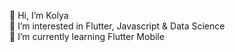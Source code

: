 👋 Hi, I’m Kolya <br/>
👀 I’m interested in Flutter, Javascript & Data Science <br/>
🌱 I’m currently learning Flutter Mobile <br/>
